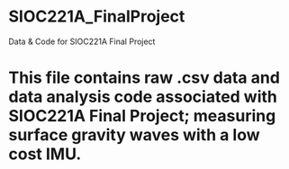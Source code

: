 # SIOC221A_FinalProject
 Data & Code for SIOC221A Final Project
# This file contains raw .csv data and data analysis code associated with SIOC221A Final Project; measuring surface gravity waves with a low cost IMU.